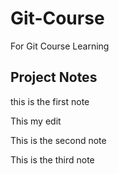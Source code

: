 # Git-Course
For Git Course Learning

## Project Notes

this is the first note

This my edit

This is the second note

This is the third note
